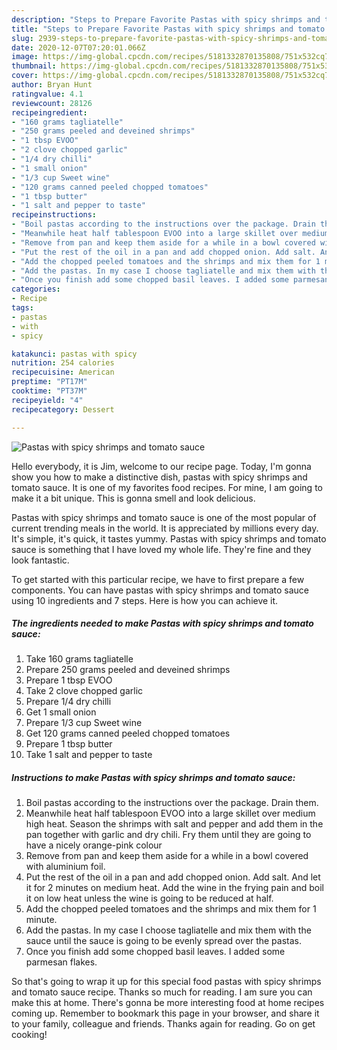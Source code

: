```yaml
---
description: "Steps to Prepare Favorite Pastas with spicy shrimps and tomato sauce"
title: "Steps to Prepare Favorite Pastas with spicy shrimps and tomato sauce"
slug: 2939-steps-to-prepare-favorite-pastas-with-spicy-shrimps-and-tomato-sauce
date: 2020-12-07T07:20:01.066Z
image: https://img-global.cpcdn.com/recipes/5181332870135808/751x532cq70/pastas-with-spicy-shrimps-and-tomato-sauce-recipe-main-photo.jpg
thumbnail: https://img-global.cpcdn.com/recipes/5181332870135808/751x532cq70/pastas-with-spicy-shrimps-and-tomato-sauce-recipe-main-photo.jpg
cover: https://img-global.cpcdn.com/recipes/5181332870135808/751x532cq70/pastas-with-spicy-shrimps-and-tomato-sauce-recipe-main-photo.jpg
author: Bryan Hunt
ratingvalue: 4.1
reviewcount: 28126
recipeingredient:
- "160 grams tagliatelle"
- "250 grams peeled and deveined shrimps"
- "1 tbsp EVOO"
- "2 clove chopped garlic"
- "1/4 dry chilli"
- "1 small onion"
- "1/3 cup Sweet wine"
- "120 grams canned peeled chopped tomatoes"
- "1 tbsp butter"
- "1 salt and pepper to taste"
recipeinstructions:
- "Boil pastas according to the instructions over the package. Drain them."
- "Meanwhile heat half tablespoon EVOO into a large skillet over medium high heat. Season the shrimps with salt and pepper and add them in the pan together with garlic and dry chili. Fry them until they are going to have a nicely orange-pink colour"
- "Remove from pan and keep them aside for a while in a bowl covered with aluminium foil."
- "Put the rest of the oil in a pan and add chopped onion. Add salt. And let it for 2 minutes on medium heat. Add the wine in the frying pain and boil it on low heat unless the wine is going to be reduced at half."
- "Add the chopped peeled tomatoes and the shrimps and mix them for 1 minute."
- "Add the pastas. In my case I choose tagliatelle and mix them with the sauce until the sauce is going to be evenly spread over the pastas."
- "Once you finish add some chopped basil leaves. I added some parmesan flakes."
categories:
- Recipe
tags:
- pastas
- with
- spicy

katakunci: pastas with spicy 
nutrition: 254 calories
recipecuisine: American
preptime: "PT17M"
cooktime: "PT37M"
recipeyield: "4"
recipecategory: Dessert

---
```



![Pastas with spicy shrimps and tomato sauce](https://img-global.cpcdn.com/recipes/5181332870135808/751x532cq70/pastas-with-spicy-shrimps-and-tomato-sauce-recipe-main-photo.jpg)

Hello everybody, it is Jim, welcome to our recipe page. Today, I'm gonna show you how to make a distinctive dish, pastas with spicy shrimps and tomato sauce. It is one of my favorites food recipes. For mine, I am going to make it a bit unique. This is gonna smell and look delicious.



Pastas with spicy shrimps and tomato sauce is one of the most popular of current trending meals in the world. It is appreciated by millions every day. It's simple, it's quick, it tastes yummy. Pastas with spicy shrimps and tomato sauce is something that I have loved my whole life. They're fine and they look fantastic.


To get started with this particular recipe, we have to first prepare a few components. You can have pastas with spicy shrimps and tomato sauce using 10 ingredients and 7 steps. Here is how you can achieve it.

<!--inarticleads1-->

##### The ingredients needed to make Pastas with spicy shrimps and tomato sauce:

1. Take 160 grams tagliatelle
1. Prepare 250 grams peeled and deveined shrimps
1. Prepare 1 tbsp EVOO
1. Take 2 clove chopped garlic
1. Prepare 1/4 dry chilli
1. Get 1 small onion
1. Prepare 1/3 cup Sweet wine
1. Get 120 grams canned peeled chopped tomatoes
1. Prepare 1 tbsp butter
1. Take 1 salt and pepper to taste




<!--inarticleads2-->

##### Instructions to make Pastas with spicy shrimps and tomato sauce:

1. Boil pastas according to the instructions over the package. Drain them.
1. Meanwhile heat half tablespoon EVOO into a large skillet over medium high heat. Season the shrimps with salt and pepper and add them in the pan together with garlic and dry chili. Fry them until they are going to have a nicely orange-pink colour
1. Remove from pan and keep them aside for a while in a bowl covered with aluminium foil.
1. Put the rest of the oil in a pan and add chopped onion. Add salt. And let it for 2 minutes on medium heat. Add the wine in the frying pain and boil it on low heat unless the wine is going to be reduced at half.
1. Add the chopped peeled tomatoes and the shrimps and mix them for 1 minute.
1. Add the pastas. In my case I choose tagliatelle and mix them with the sauce until the sauce is going to be evenly spread over the pastas.
1. Once you finish add some chopped basil leaves. I added some parmesan flakes.




So that's going to wrap it up for this special food pastas with spicy shrimps and tomato sauce recipe. Thanks so much for reading. I am sure you can make this at home. There's gonna be more interesting food at home recipes coming up. Remember to bookmark this page in your browser, and share it to your family, colleague and friends. Thanks again for reading. Go on get cooking!
